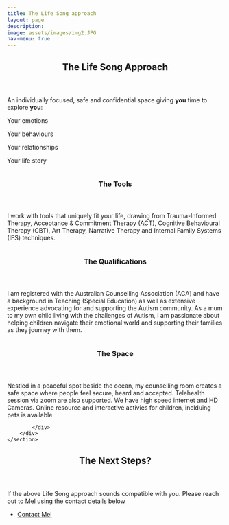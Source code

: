 ```yaml
---
title: The Life Song approach
layout: page
description:
image: assets/images/img2.JPG
nav-menu: true
---
```


<!-- Main -->
<div id="main">

<!-- One -->
<section id="one">
	<div class="inner">
		<header class="major">
			<h2>The Life Song Approach</h2>
		</header>
		<p>An individually focused, safe and confidential space giving <b>you</b> time to explore <b>you</b>:</p>
	<div class="row">
	<div class="3u 10u$(small)"><p>Your emotions</p></div>
	<div class="3u 10u$(small)"><p>Your behaviours</p></div>
	<div class="3u 10u$(small)"><p>Your relationships</p></div>
	<div class="3u 10u$(small)"><p>Your life story</p></div>
	</div>
</div>
</section>

<!-- Two -->
<section id="two" class="spotlights">
	<section>
		<a href="generic.html" class="image">
			<img src="{% link assets/images/img8.jpg %}" alt="" data-position="center center" />
		</a>
		<div class="content">
			<div class="inner">
				<header class="major">
					<h3>The Tools</h3>
				</header>
				<p>I work with tools that uniquely fit your life, drawing from Trauma-Informed Therapy, Acceptance & Commitment Therapy (ACT), Cognitive Behavioural Therapy (CBT), Art Therapy, Narrative Therapy and Internal Family Systems (IFS) techniques.</p>
			</div>
		</div>
	</section>
	<section>
		<a href="generic.html" class="image">
			<img src="{% link assets/images/mel01.JPG %}" alt="" data-position="top center" />
		</a>
		<div class="content">
			<div class="inner">
				<header class="major">
					<h3>The Qualifications</h3>
				</header>
				<p>I am registered with the Australian Counselling Association (ACA) and have a background in Teaching (Special Education) as well as extensive experience advocating for and supporting the Autism community. As a mum to my own child living with the challenges of Autism, I am passionate about helping children navigate their emotional world and supporting their families as they journey with them.</p>
			</div>
		</div>
	</section>
	<section>
		<a href="generic.html" class="image">
			<img src="{% link assets/images/img11.jpg %}" alt="" data-position="25% 25%" />
		</a>
		<div class="content">
			<div class="inner">
				<header class="major">
					<h3>The Space </h3>
				</header>
				<p>Nestled in a peaceful spot beside the ocean, my counselling room creates a safe space where people feel secure, heard and accepted. Telehealth session via zoom are also supported. We have high speed internet and HD Cameras. Online resource and interactive activies for children, inclduing pets is available.</p>
				
			</div>
		</div>
	</section>
</section>

<!-- Three -->
<section id="three">
	<div class="inner">
		<header class="major">
			<h2>The Next Steps?</h2>
		</header>
		<p>If the above Life Song approach sounds compatible with you. Please reach out to Mel using the contact details below</p>
		<ul class="actions">
			<li><a href="#contact" class="button next scrolly">Contact Mel</a></li>
		</ul>
	</div>
</section>

</div>

